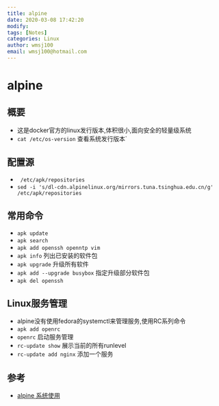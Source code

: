 ```yaml
---
title: alpine
date: 2020-03-08 17:42:20
modify: 
tags: [Notes]
categories: Linux
author: wmsj100
email: wmsj100@hotmail.com
---
```


# alpine

## 概要

- 这是docker官方的linux发行版本,体积很小,面向安全的轻量级系统
- `cat /etc/os-version` 查看系统发行版本`

## 配置源

- ` /etc/apk/repositories`
- `sed -i 's/dl-cdn.alpinelinux.org/mirrors.tuna.tsinghua.edu.cn/g' /etc/apk/repositories`

## 常用命令

- `apk update`
- `apk search`
- `apk add openssh openntp vim`
- `apk info` 列出已安装的软件包
- `apk upgrade` 升级所有软件
- `apk add --upgrade busybox` 指定升级部分软件包
- `apk del openssh`

## Linux服务管理

- alpine没有使用fedora的systemctl来管理服务,使用RC系列命令
- `apk add openrc`
- `openrc` 启动服务管理
- `rc-update show` 展示当前的所有runlevel
- `rc-update add nginx` 添加一个服务

## 参考

- [alpine 系统使用](https://www.cnblogs.com/jackadam/p/9290366.html)
